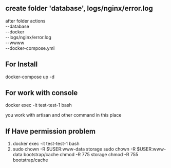 ## create folder 'database', logs/nginx/error.log
after folder actions <br>
--database <br>
--docker <br>
--logs/nginx/error.log <br>
--wwww <br>
--docker-compose.yml <br>
## For Install

docker-compose up -d

## For work with console

docker exec -it test-test-1 bash 

you work with artisan and other command in this place 

## If Have permission problem

1. docker exec -it test-test-1 bash
2. sudo chown -R $USER:www-data storage
   sudo chown -R $USER:www-data bootstrap/cache
   chmod -R 775 storage
   chmod -R 755 bootstrap/cache
